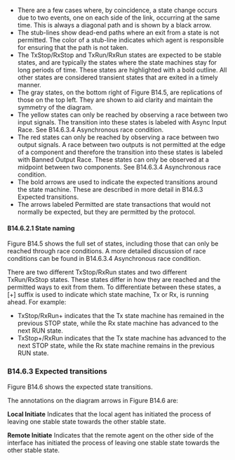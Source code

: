 - There are a few cases where, by coincidence, a state change occurs due to two events, one on each side of the link, occurring at the same time. This is always a diagonal path and is shown by a black arrow.
- The stub-lines show dead-end paths where an exit from a state is not permitted. The color of a stub-line indicates which agent is responsible for ensuring that the path is not taken.
- The TxStop/RxStop and TxRun/RxRun states are expected to be stable states, and are typically the states where the state machines stay for long periods of time. These states are highlighted with a bold outline. All other states are considered transient states that are exited in a timely manner.
- The gray states, on the bottom right of Figure B14.5, are replications of those on the top left. They are shown to aid clarity and maintain the symmetry of the diagram.
- The yellow states can only be reached by observing a race between two input signals. The transition into these states is labeled with Async Input Race. See B14.6.3.4 Asynchronous race condition.
- The red states can only be reached by observing a race between two output signals. A race between two outputs is not permitted at the edge of a component and therefore the transition into these states is labeled with Banned Output Race. These states can only be observed at a midpoint between two components. See B14.6.3.4 Asynchronous race condition.
- The bold arrows are used to indicate the expected transitions around the state machine. These are described in more detail in B14.6.3 Expected transitions.
- The arrows labeled Permitted are state transactions that would not normally be expected, but they are permitted by the protocol.

#### B14.6.2.1 State naming

Figure B14.5 shows the full set of states, including those that can only be reached through race conditions. A more detailed discussion of race conditions can be found in B14.6.3.4 Asynchronous race condition.

There are two different TxStop/RxRun states and two different TxRun/RxStop states. These states differ in how they are reached and the permitted ways to exit from them. To differentiate between these states, a [+] suffix is used to indicate which state machine, Tx or Rx, is running ahead. For example:

- TxStop/RxRun+ indicates that the Tx state machine has remained in the previous STOP state, while the Rx state machine has advanced to the next RUN state.
- TxStop+/RxRun indicates that the Tx state machine has advanced to the next STOP state, while the Rx state machine remains in the previous RUN state.

### B14.6.3 Expected transitions

Figure B14.6 shows the expected state transitions.

The annotations on the diagram arrows in Figure B14.6 are:

**Local Initiate** Indicates that the local agent has initiated the process of leaving one stable state towards the other stable state.

**Remote Initiate** Indicates that the remote agent on the other side of the interface has initiated the process of leaving one stable state towards the other stable state.